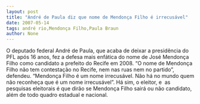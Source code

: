 ```yaml
---
layout: post
title: "André de Paula diz que nome de Mendonça Filho é irrecusável"
date: 2007-05-14
tags: andré rio,Mendonça Filho,Paula Braun
author: None
---
```

O deputado federal Andr&eacute; de Paula, que acaba de deixar a presid&ecirc;ncia do PFL ap&oacute;s 16 anos, fez a defesa mais enf&aacute;tica do nome de Jos&eacute; Mendon&ccedil;a Filho como candidato a prefeito do Recife em 2008.
&ldquo;O nome de Mendon&ccedil;a Filho n&atilde;o tem contesta&ccedil;&atilde;o no Recife, nem nas ruas nem no partido&rdquo;, defendeu.
&ldquo;Mendon&ccedil;a Filho &eacute; um nome irrecus&aacute;vel. N&atilde;o h&aacute; no mundo quem n&atilde;o reconhe&ccedil;a que &eacute; um nome irrecus&aacute;vel&rdquo;.
H&aacute; sim, o eleitor, e&nbsp; as pesquisas eleitorais &eacute; que dir&atilde;o se Mendon&ccedil;a Filho sair&aacute; ou n&atilde;o candidato, al&eacute;m de todo quadro estadual e nacional. 